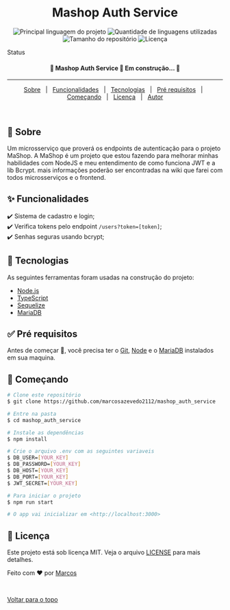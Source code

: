 <h1 align="center">Mashop Auth Service</h1>

<p align="center">
  <img alt="Principal linguagem do projeto" src="https://img.shields.io/github/languages/top/marcosazevedo2112/mashop_auth_service?color=56BEB8">

  <img alt="Quantidade de linguagens utilizadas" src="https://img.shields.io/github/languages/count/marcosazevedo2112/mashop_auth_service?color=56BEB8">

  <img alt="Tamanho do repositório" src="https://img.shields.io/github/repo-size/marcosazevedo2112/mashop_auth_service?color=56BEB8">

  <img alt="Licença" src="https://img.shields.io/github/license/marcosazevedo2112/mashop_auth_service?color=56BEB8">
</p>

Status

<h4 align="center"> 
	🚧  Mashop Auth Service 🚀 Em construção...  🚧
</h4> 

<hr>

<p align="center">
  <a href="#dart-sobre">Sobre</a> &#xa0; | &#xa0; 
  <a href="#sparkles-funcionalidades">Funcionalidades</a> &#xa0; | &#xa0;
  <a href="#rocket-tecnologias">Tecnologias</a> &#xa0; | &#xa0;
  <a href="#white_check_mark-pré-requisitos">Pré requisitos</a> &#xa0; | &#xa0;
  <a href="#checkered_flag-começando">Começando</a> &#xa0; | &#xa0;
  <a href="#memo-licença">Licença</a> &#xa0; | &#xa0;
  <a href="https://github.com/marcosazevedo2112" target="_blank">Autor</a>
</p>

<br>

## :dart: Sobre ##

Um microsserviço que proverá os endpoints de autenticação para o projeto MaShop. A MaShop é um projeto que estou fazendo para melhorar minhas habilidades com NodeJS e meu entendimento de como funciona JWT e a lib Bcrypt. mais informações poderão ser encontradas na wiki que farei com todos microsserviços e o frontend.

## :sparkles: Funcionalidades ##

:heavy_check_mark: Sistema de cadastro e login;\
:heavy_check_mark: Verifica tokens pelo endpoint ```/users?token=[token]```;\
:heavy_check_mark: Senhas seguras usando bcrypt;

## :rocket: Tecnologias ##

As seguintes ferramentas foram usadas na construção do projeto:

- [Node.js](https://nodejs.org/en/)
- [TypeScript](https://www.typescriptlang.org/)
- [Sequelize](https://sequelize.org)
- [MariaDB](https://mariadb.org)

## :white_check_mark: Pré requisitos ##

Antes de começar :checkered_flag:, você precisa ter o [Git](https://git-scm.com), [Node](https://nodejs.org/en/) e o [MariaDB](https://mariadb.org) instalados em sua maquina.

## :checkered_flag: Começando ##

```bash
# Clone este repositório
$ git clone https://github.com/marcosazevedo2112/mashop_auth_service

# Entre na pasta
$ cd mashop_auth_service

# Instale as dependências
$ npm install

# Crie o arquivo .env com as seguintes variaveis
$ DB_USER=[YOUR_KEY]
$ DB_PASSWORD=[YOUR_KEY]
$ DB_HOST=[YOUR_KEY]
$ DB_PORT=[YOUR_KEY]
$ JWT_SECRET=[YOUR_KEY]

# Para iniciar o projeto
$ npm run start

# O app vai inicializar em <http://localhost:3000>
```

## :memo: Licença ##

Este projeto está sob licença MIT. Veja o arquivo [LICENSE](LICENSE.md) para mais detalhes.


Feito com :heart: por <a href="https://github.com/marcosazevedo2112" target="_blank">Marcos </a>

&#xa0;

<a href="#top">Voltar para o topo</a>
